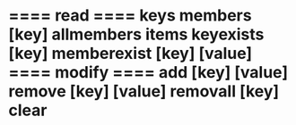 ==== read ====
keys
members [key]
allmembers
items
keyexists [key]
memberexist [key] [value]
==== modify ====
add [key] [value]
remove [key] [value]
removall [key]
clear
==================